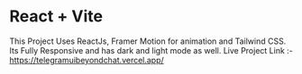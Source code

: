 # React + Vite

This Project Uses ReactJs, Framer Motion for animation and Tailwind CSS.
Its Fully Responsive and has dark and light mode as well.
Live Project Link :- https://telegramuibeyondchat.vercel.app/

